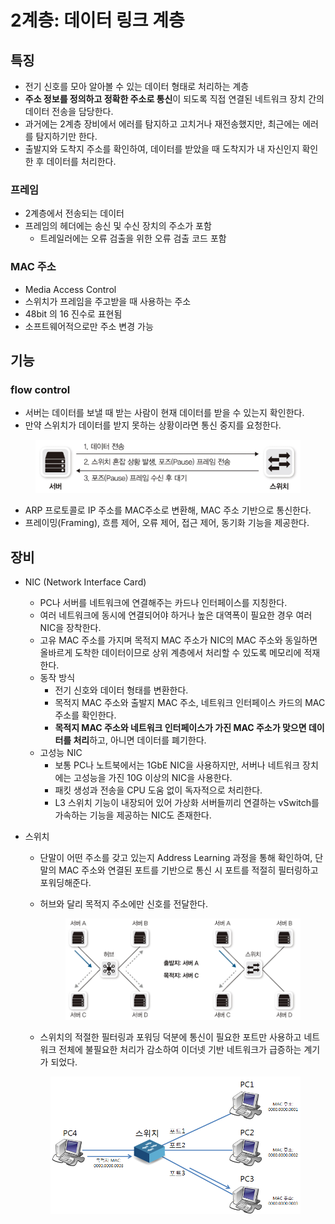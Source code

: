# 2계층: 데이터 링크 계층

## 특징

* 전기 신호를 모아 알아볼 수 있는 데이터 형태로 처리하는 계층
* **주소 정보를 정의하고 정확한 주소로 통신**이 되도록 직접 연결된 네트워크 장치 간의 데이터 전송을 담당한다.
* 과거에는 2계층 장비에서 에러를 탐지하고 고치거나 재전송했지만, 최근에는 에러를 탐지하기만 한다.
* 출발지와 도착지 주소를 확인하여, 데이터를 받았을 때 도착지가 내 자신인지 확인한 후 데이터를 처리한다.

### 프레임

* 2계층에서 전송되는 데이터
* 프레임의 헤더에는 송신 및 수신 장치의 주소가 포함
  * 트레일러에는 오류 검출을 위한 오류 검출 코드 포함

### MAC 주소

* Media Access Control
* 스위치가 프레임을 주고받을 때 사용하는 주소
* 48bit 의 16 진수로 표현됨
* 소프트웨어적으로만 주소 변경 가능

## 기능

### flow control

* 서버는 데이터를 보낼 때 받는 사람이 현재 데이터를 받을 수 있는지 확인한다.
* 만약 스위치가 데이터를 받지 못하는 상황이라면 통신 중지를 요청한다.

<figure><img src="../../../.gitbook/assets/image (5).png" alt=""><figcaption></figcaption></figure>



* ARP 프로토콜로 IP 주소를 MAC주소로 변환해, MAC 주소 기반으로 통신한다.
* 프레이밍(Framing), 흐름 제어, 오류 제어, 접근 제어, 동기화 기능을 제공한다.

## 장비

* NIC (Network Interface Card)
  * PC나 서버를 네트워크에 연결해주는 카드나 인터페이스를 지칭한다.
  * 여러 네트워크에 동시에 연결되어야 하거나 높은 대역폭이 필요한 경우 여러 NIC을 장착한다.
  * 고유 MAC 주소를 가지며 목적지 MAC 주소가 NIC의 MAC 주소와 동일하면 올바르게 도착한 데이터이므로 상위 계층에서 처리할 수 있도록 메모리에 적재한다.
  * 동작 방식
    * 전기 신호와 데이터 형태를 변환한다.
    * 목적지 MAC 주소와 출발지 MAC 주소, 네트워크 인터페이스 카드의 MAC 주소를 확인한다.
    * **목적지 MAC 주소와 네트워크 인터페이스가 가진 MAC 주소가 맞으면 데이터를 처리**하고, 아니면 데이터를 폐기한다.
  * 고성능 NIC
    * 보통 PC나 노트북에서는 1GbE NIC을 사용하지만, 서버나 네트워크 장치에는 고성능을 가진 10G 이상의 NIC을 사용한다.
    * 패킷 생성과 전송을 CPU 도움 없이 독자적으로 처리한다.
    * L3 스위치 기능이 내장되어 있어 가상화 서버들끼리 연결하는 vSwitch를 가속하는 기능을 제공하는 NIC도 존재한다.
*   스위치

    * 단말이 어떤 주소를 갖고 있는지 Address Learning 과정을 통해 확인하여, 단말의 MAC 주소와 연결된 포트를 기반으로 통신 시 포트를 적절히 필터링하고 포워딩해준다.
    *   허브와 달리 목적지 주소에만 신호를 전달한다.

        <figure><img src="../../../.gitbook/assets/image (2).png" alt=""><figcaption></figcaption></figure>
    * 스위치의 적절한 필터링과 포워딩 덕분에 통신이 필요한  포트만 사용하고 네트워크 전체에 불필요한 처리가 감소하여 이더넷 기반 네트워크가 급증하는 계기가 되었다.

    <figure><img src="../../../.gitbook/assets/image (62).png" alt="" width="563"><figcaption></figcaption></figure>
